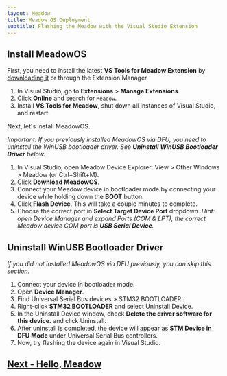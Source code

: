 ```yaml
---
layout: Meadow
title: Meadow OS Deployment
subtitle: Flashing the Meadow with the Visual Studio Extension
---
```


## Install MeadowOS

First, you need to install the latest **VS Tools for Meadow Extension** by [downloading it](https://marketplace.visualstudio.com/items?itemName=WildernessLabs.vsmeadow01) or through the Extension Manager

1. In Visual Studio, go to **Extensions** > **Manage Extensions**.
1. Click **Online** and search for `Meadow`.
1. Install **VS Tools for Meadow**, shut down all instances of Visual Studio, and restart.

Next, let's install MeadowOS.

*Important: If you previously installed MeadowOS via DFU, you need to uninstall the WinUSB bootloader driver. See **Uninstall WinUSB Bootloader Driver** below.*

1. In Visual Studio, open Meadow Device Explorer: View > Other Windows > Meadow (or Ctrl+Shift+M).
1. Click **Download MeadowOS**.
1. Connect your Meadow device in bootloader mode by connecting your device while holding down the **BOOT** button.
1. Click **Flash Device**. This will take a couple minutes to complete.
1. Choose the correct port in **Select Target Device Port** dropdown. *Hint: open Device Manager and expand Ports (COM & LPT), the correct Meadow device COM port is **USB Serial Device**.*

## Uninstall WinUSB Bootloader Driver

*If you did not installed MeadowOS via DFU previously, you can skip this section.*

1. Connect your device in bootloader mode.
1. Open **Device Manager**.
1. Find Universal Serial Bus devices > STM32 BOOTLOADER.
1. Right-click **STM32 BOOTLOADER** and select Uninstall Device.
1. In the Uninstall Device window, check **Delete the driver software for this device.** and click Uninstall.
1. After uninstall is completed, the device will appear as **STM Device in DFU Mode** under Universal Serial Bus controllers.
1. Now, try flashing the device again in Visual Studio.

## [Next - Hello, Meadow](/Meadow/Getting_Started/Hello_World/)